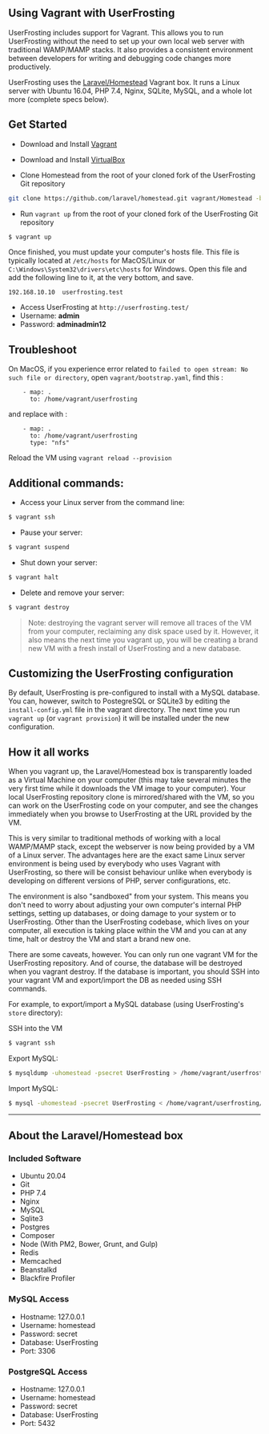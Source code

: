 ## Using Vagrant with UserFrosting

UserFrosting includes support for Vagrant. This allows you to run UserFrosting without the need to set up your own local web server with traditional WAMP/MAMP stacks. It also provides a consistent environment between developers for writing and debugging code changes more productively.

UserFrosting uses the [Laravel/Homestead](https://laravel.com/docs/8.x/homestead) Vagrant box. It runs a Linux server with Ubuntu 16.04, PHP 7.4, Nginx, SQLite, MySQL, and a whole lot more (complete specs below).

## Get Started

* Download and Install [Vagrant](https://www.vagrantup.com/downloads.html)
* Download and Install [VirtualBox](https://www.virtualbox.org/wiki/Downloads)

* Clone Homestead from the root of your cloned fork of the UserFrosting Git repository

```sh
git clone https://github.com/laravel/homestead.git vagrant/Homestead -b 20.04
```

* Run `vagrant up` from the root of your cloned fork of the UserFrosting Git repository

```sh
$ vagrant up
```

Once finished, you must update your computer's hosts file. This file is typically located at `/etc/hosts` for MacOS/Linux or `C:\Windows\System32\drivers\etc\hosts` for Windows. Open this file and add the following line to it, at the very bottom, and save.

```
192.168.10.10  userfrosting.test
```

* Access UserFrosting at `http://userfrosting.test/`
* Username: **admin**
* Password: **adminadmin12**

## Troubleshoot 

On MacOS, if you experience error related to `failed to open stream: No such file or directory`, open `vagrant/bootstrap.yaml`, find this :

```
    - map: .
      to: /home/vagrant/userfrosting
```

and replace with : 

```
    - map: .
      to: /home/vagrant/userfrosting
      type: "nfs"
```

Reload the VM using `vagrant reload --provision`

## Additional commands:
* Access your Linux server from the command line:

```sh
$ vagrant ssh
```

* Pause your server:

```sh
$ vagrant suspend
```

* Shut down your server:

```sh
$ vagrant halt
```

* Delete and remove your server:

```sh
$ vagrant destroy
```

> Note: destroying the vagrant server will remove all traces of the VM from your computer, reclaiming any disk space used by it. However, it also means the next time you vagrant up, you will be creating a brand new VM with a fresh install of UserFrosting and a new database.

## Customizing the UserFrosting configuration

By default, UserFrosting is pre-configured to install with a MySQL database. You can, however, switch to PostegreSQL or SQLite3 by editing the `install-config.yml` file in the vagrant directory. The next time you run `vagrant up` (or `vagrant provision`) it will be installed under the new configuration.

## How it all works

When you vagrant up, the Laravel/Homestead box is transparently loaded as a Virtual Machine on your computer (this may take several minutes the very first time while it downloads the VM image to your computer). Your local UserFrosting repository clone is mirrored/shared with the VM, so you can work on the UserFrosting code on your computer, and see the changes immediately when you browse to UserFrosting at the URL provided by the VM.

This is very similar to traditional methods of working with a local WAMP/MAMP stack, except the webserver is now being provided by a VM of a Linux server. The advantages here are the exact same Linux server environment is being used by everybody who uses Vagrant with UserFrosting, so there will be consist behaviour unlike when everybody is developing on different versions of PHP, server configurations, etc.

The environment is also "sandboxed" from your system. This means you don't need to worry about adjusting your own computer's internal PHP settings, setting up databases, or doing damage to your system or to UserFrosting. Other than the UserFrosting codebase, which lives on your computer, all execution is taking place within the VM and you can at any time, halt or destroy the VM and start a brand new one.

There are some caveats, however. You can only run one vagrant VM for the UserFrosting repository. And of course, the database will be destroyed when you vagrant destroy. If the database is important, you should SSH into your vagrant VM and export/import the DB as needed using SSH commands.

For example, to export/import a MySQL database (using UserFrosting's `store` directory):

SSH into the VM

```sh
$ vagrant ssh
```

Export MySQL:

```sh
$ mysqldump -uhomestead -psecret UserFrosting > /home/vagrant/userfrosting/userfrosting.sql
```

Import MySQL:

```sh
$ mysql -uhomestead -psecret UserFrosting < /home/vagrant/userfrosting/userfrosting.sql
```

---

## About the Laravel/Homestead box

### Included Software

* Ubuntu 20.04
* Git
* PHP 7.4
* Nginx
* MySQL
* Sqlite3
* Postgres
* Composer
* Node (With PM2, Bower, Grunt, and Gulp)
* Redis
* Memcached
* Beanstalkd
* Blackfire Profiler

### MySQL Access

- Hostname: 127.0.0.1
- Username: homestead
- Password: secret
- Database: UserFrosting
- Port: 3306

### PostgreSQL Access

- Hostname: 127.0.0.1
- Username: homestead
- Password: secret
- Database: UserFrosting
- Port: 5432
